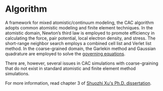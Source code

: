 # Algorithm

A framework for mixed atomistic/continuum modeling, the CAC algorithm adopts common atomistic modeling and finite element techniques. In the atomistic domain, Newton’s third law is employed to promote efficiency in calculating the force, pair potential, local electron density, and stress. The short-range neighbor search employs a combined cell list and Verlet list method. In the coarse-grained domain, the Garlekin method and Gaussian quadrature are employed to solve the [governing equations](../chapter-2/atomistic-field-theory.md).

There are, however, several issues in CAC simulations with coarse-graining that do not exist in standard atomistic and finite element method simulations.

For more information, read chapter 3 of [Shuozhi Xu's Ph.D. dissertation](https://smartech.gatech.edu/handle/1853/56314).